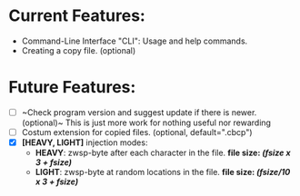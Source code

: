 # Current Features:

* Command-Line Interface "CLI": Usage and help commands.
* Creating a copy file. (optional)

# Future Features:

* [ ] ~Check program version and suggest update if there is newer. (optional)~ This is just more work for nothing useful nor rewarding
* [ ] Costum extension for copied files. (optional, default=".cbcp")
* [X] **[HEAVY, LIGHT]** injection modes:
    * **HEAVY**: zwsp-byte after each character in the file. **file size: _(fsize x 3 + fsize)_**
    * **LIGHT**: zwsp-byte at random locations in the file. **file size: _(fsize/10 x 3 + fsize)_**

